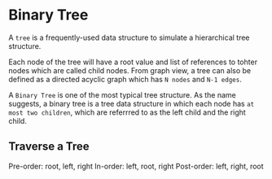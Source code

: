 # Binary Tree

A `tree` is a frequently-used data structure to simulate a hierarchical tree structure.

Each node of the tree will have a root value and list of references to  tohter nodes which are called child nodes. From graph view, a tree can also be defined as a directed acyclic graph which has `N nodes` and `N-1 edges`.

A `Binary Tree` is one of the most typical tree structure. As the name suggests, a binary tree is a tree data structure in which each node has `at most two children`, which are referrred to as the left child and the right child.


## Traverse a Tree

Pre-order: root, left, right
In-order: left, root, right
Post-order: left, right, root